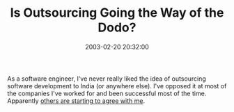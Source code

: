 ﻿---
layout: post
title: "Is Outsourcing Going the Way of the Dodo?"
comments: false
date: 2003-02-20 20:32:00
updated: 2004-05-02 00:43:00
categories:
 - Opinions, Politics, Rants
 - Technology
subtext-id: f53be0c5-8cf8-4b0b-9932-b6b2a567759b
alias: /blog/Is-Outsourcing-Going-the-Way-of-the-Dodo.aspx
---


As a software engineer, I've never really liked the idea of outsourcing software development to India (or anywhere else). I've opposed it at most of the companies I've worked for and been successful most of the time. Apparently [others are starting to agree with me](http://www.nytimes.com/2003/02/13/business/worldbusiness/13RUPE.html?ex=1046322000&en=f5424f3898c461cd&ei=5007&partner=USERLAND).
